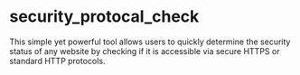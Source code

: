 # security_protocal_check

This simple yet powerful tool allows users to quickly determine the security status of any website by checking if it is accessible via secure HTTPS or standard HTTP protocols.
